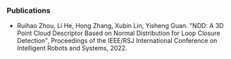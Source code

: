 ### Publications
- Ruihao Zhou, Li He, Hong Zhang, Xubin Lin, Yisheng Guan. "NDD: A 3D Point Cloud Descriptor Based on Normal Distribution for Loop Closure Detection", Proceedings of the IEEE/RSJ International Conference on Intelligent Robots and Systems, 2022.

